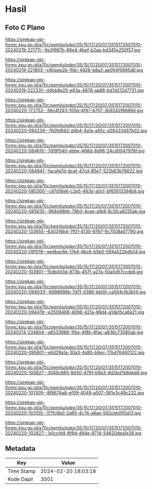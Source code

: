 # Hasil

## Foto C Plano

https://sirekap-obj-formc.kpu.go.id/a70c/pemilu/pdpr/35/15/17/20/07/3515172007010-20240219-221711--9e3f867b-66e4-4bef-b2aa-bd345e250f57.jpg

https://sirekap-obj-formc.kpu.go.id/a70c/pemilu/pdpr/35/15/17/20/07/3515172007010-20240219-221853--c80eee2b-1fdc-4d28-b8a3-ae094f5965d6.jpg

https://sirekap-obj-formc.kpu.go.id/a70c/pemilu/pdpr/35/15/17/20/07/3515172007010-20240219-222331--d4bb6e25-e83a-4878-aa88-bd7d212d7731.jpg

https://sirekap-obj-formc.kpu.go.id/a70c/pemilu/pdpr/35/15/17/20/07/3515172007010-20240220-172752--36c4f243-f05d-4f87-b707-3b9242f8689d.jpg

https://sirekap-obj-formc.kpu.go.id/a70c/pemilu/pdpr/35/15/17/20/07/3515172007010-20240220-084239--760fd942-d4b4-4a1a-a95c-d26433467b02.jpg

https://sirekap-obj-formc.kpu.go.id/a70c/pemilu/pdpr/35/15/17/20/07/3515172007010-20240220-084610--7d19f540-ebbe-468d-8d96-24cd0047978f.jpg

https://sirekap-obj-formc.kpu.go.id/a70c/pemilu/pdpr/35/15/17/20/07/3515172007010-20240220-084941--facafa7d-dcaf-47cd-85e7-522b63b76622.jpg

https://sirekap-obj-formc.kpu.go.id/a70c/pemilu/pdpr/35/15/17/20/07/3515172007010-20240220-085300--c97d18e6-c2e5-463d-a0cf-bf65613394b6.jpg

https://sirekap-obj-formc.kpu.go.id/a70c/pemilu/pdpr/35/15/17/20/07/3515172007010-20240220-085635--964e98bb-79b3-4cee-a1b8-8c5fca8255ab.jpg

https://sirekap-obj-formc.kpu.go.id/a70c/pemilu/pdpr/35/15/17/20/07/3515172007010-20240220-133655--630316b4-7f01-4130-9767-9c7508a07790.jpg

https://sirekap-obj-formc.kpu.go.id/a70c/pemilu/pdpr/35/15/17/20/07/3515172007010-20240220-091019--eedbac6e-17e4-4bc6-b5b0-594a522bdb54.jpg

https://sirekap-obj-formc.kpu.go.id/a70c/pemilu/pdpr/35/15/17/20/07/3515172007010-20240220-103901--15db0d3d-873b-457f-a27a-50a5d57ccde8.jpg

https://sirekap-obj-formc.kpu.go.id/a70c/pemilu/pdpr/35/15/17/20/07/3515172007010-20240220-094033--6998696b-7d7f-4386-bb00-ca564cfb3b14.jpg

https://sirekap-obj-formc.kpu.go.id/a70c/pemilu/pdpr/35/15/17/20/07/3515172007010-20240220-094419--e2509468-4096-421a-98d4-a1de15ca6a21.jpg

https://sirekap-obj-formc.kpu.go.id/a70c/pemilu/pdpr/35/15/17/20/07/3515172007010-20240214-234804--a6533986-1fbe-4f8b-8fac-a836c73580ab.jpg

https://sirekap-obj-formc.kpu.go.id/a70c/pemilu/pdpr/35/15/17/20/07/3515172007010-20240220-095801--e6d29a1a-30a3-4d85-b6ec-17bd76460122.jpg

https://sirekap-obj-formc.kpu.go.id/a70c/pemilu/pdpr/35/15/17/20/07/3515172007010-20240220-100827--3045c665-8d30-4791-b9a3-4d2bd7b8ded4.jpg

https://sirekap-obj-formc.kpu.go.id/a70c/pemilu/pdpr/35/15/17/20/07/3515172007010-20240220-101309--8f8674a8-ef09-4049-a507-081e3c49c232.jpg

https://sirekap-obj-formc.kpu.go.id/a70c/pemilu/pdpr/35/15/17/20/07/3515172007010-20240220-103155--1f7fc6b0-2a65-4c74-a6ae-562ceb065a13.jpg

https://sirekap-obj-formc.kpu.go.id/a70c/pemilu/pdpr/35/15/17/20/07/3515172007010-20240220-102827--1a1ccfd4-8f8d-494e-8714-54620dea1e38.jpg


## Metadata

| Key        | Value               |
| ---------- | ------------------- |
| Time Stamp | 2024-02-20 18:03:18 |
| Kode Dapil | 3501                |



